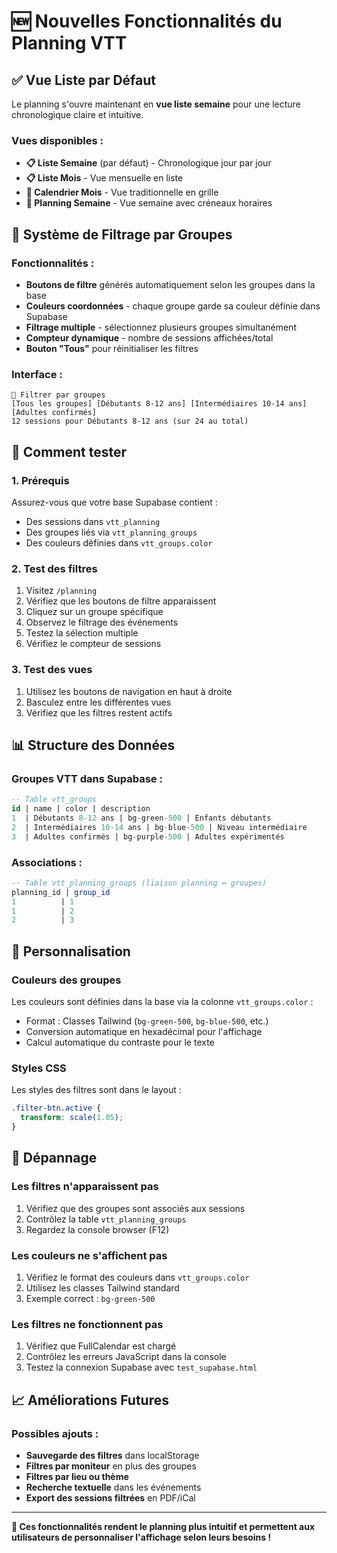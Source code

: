 # 🆕 Nouvelles Fonctionnalités du Planning VTT

## ✅ Vue Liste par Défaut

Le planning s'ouvre maintenant en **vue liste semaine** pour une lecture chronologique claire et intuitive.

### Vues disponibles :
- **📋 Liste Semaine** (par défaut) - Chronologique jour par jour
- **📋 Liste Mois** - Vue mensuelle en liste
- **📅 Calendrier Mois** - Vue traditionnelle en grille
- **📅 Planning Semaine** - Vue semaine avec créneaux horaires

## 🎯 Système de Filtrage par Groupes

### Fonctionnalités :
- **Boutons de filtre** générés automatiquement selon les groupes dans la base
- **Couleurs coordonnées** - chaque groupe garde sa couleur définie dans Supabase
- **Filtrage multiple** - sélectionnez plusieurs groupes simultanément
- **Compteur dynamique** - nombre de sessions affichées/total
- **Bouton "Tous"** pour réinitialiser les filtres

### Interface :
```
🎯 Filtrer par groupes
[Tous les groupes] [Débutants 8-12 ans] [Intermédiaires 10-14 ans] [Adultes confirmés]
12 sessions pour Débutants 8-12 ans (sur 24 au total)
```

## 🔧 Comment tester

### 1. Prérequis
Assurez-vous que votre base Supabase contient :
- Des sessions dans `vtt_planning`
- Des groupes liés via `vtt_planning_groups`
- Des couleurs définies dans `vtt_groups.color`

### 2. Test des filtres
1. Visitez `/planning`
2. Vérifiez que les boutons de filtre apparaissent
3. Cliquez sur un groupe spécifique
4. Observez le filtrage des événements
5. Testez la sélection multiple
6. Vérifiez le compteur de sessions

### 3. Test des vues
1. Utilisez les boutons de navigation en haut à droite
2. Basculez entre les différentes vues
3. Vérifiez que les filtres restent actifs

## 📊 Structure des Données

### Groupes VTT dans Supabase :
```sql
-- Table vtt_groups
id | name | color | description
1  | Débutants 8-12 ans | bg-green-500 | Enfants débutants
2  | Intermédiaires 10-14 ans | bg-blue-500 | Niveau intermédiaire
3  | Adultes confirmés | bg-purple-500 | Adultes expérimentés
```

### Associations :
```sql
-- Table vtt_planning_groups (liaison planning ↔ groupes)
planning_id | group_id
1          | 1
1          | 2
2          | 3
```

## 🎨 Personnalisation

### Couleurs des groupes
Les couleurs sont définies dans la base via la colonne `vtt_groups.color` :
- Format : Classes Tailwind (`bg-green-500`, `bg-blue-500`, etc.)
- Conversion automatique en hexadécimal pour l'affichage
- Calcul automatique du contraste pour le texte

### Styles CSS
Les styles des filtres sont dans le layout :
```css
.filter-btn.active {
  transform: scale(1.05);
}
```

## 🐛 Dépannage

### Les filtres n'apparaissent pas
1. Vérifiez que des groupes sont associés aux sessions
2. Contrôlez la table `vtt_planning_groups`
3. Regardez la console browser (F12)

### Les couleurs ne s'affichent pas
1. Vérifiez le format des couleurs dans `vtt_groups.color`
2. Utilisez les classes Tailwind standard
3. Exemple correct : `bg-green-500`

### Les filtres ne fonctionnent pas
1. Vérifiez que FullCalendar est chargé
2. Contrôlez les erreurs JavaScript dans la console
3. Testez la connexion Supabase avec `test_supabase.html`

## 📈 Améliorations Futures

### Possibles ajouts :
- **Sauvegarde des filtres** dans localStorage
- **Filtres par moniteur** en plus des groupes
- **Filtres par lieu ou thème**
- **Recherche textuelle** dans les événements
- **Export des sessions filtrées** en PDF/iCal

---

**🎯 Ces fonctionnalités rendent le planning plus intuitif et permettent aux utilisateurs de personnaliser l'affichage selon leurs besoins !**
